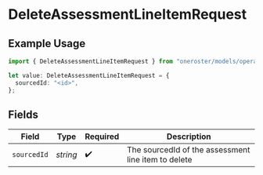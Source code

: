 # DeleteAssessmentLineItemRequest

## Example Usage

```typescript
import { DeleteAssessmentLineItemRequest } from "oneroster/models/operations";

let value: DeleteAssessmentLineItemRequest = {
  sourcedId: "<id>",
};
```

## Fields

| Field                                               | Type                                                | Required                                            | Description                                         |
| --------------------------------------------------- | --------------------------------------------------- | --------------------------------------------------- | --------------------------------------------------- |
| `sourcedId`                                         | *string*                                            | :heavy_check_mark:                                  | The sourcedId of the assessment line item to delete |